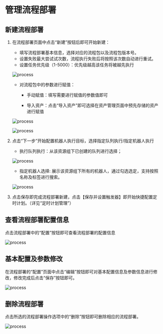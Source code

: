 # 管理流程部署

## 新建流程部署

1. 在流程部署页面中点击“新建”按钮后即可开始新建：

    - 填写流程部署基本信息，选择对应的流程包以及流程包版本号。
    - 设置失败最大尝试试次数，流程执行失败后将按照该次数自动进行重试。
    - 设置任务优先级（1-5000）：优先级越高该任务将被越先执行

    ![process](https://docimages.blob.core.chinacloudapi.cn/images/Console/process/%E6%96%B0%E5%BB%BA%E6%B5%81%E7%A8%8B%E9%83%A8%E7%BD%B21.1.png)

    - 对流程包中的参数进行赋值：

        - 手动赋值：填写需要进行赋值的参数值即可

        - 导入资产：点击“导入资产”即可选择在资产管理页面中预先存储的资产进行赋值

    ![process](https://docimages.blob.core.chinacloudapi.cn/images/Console/process/%E6%96%B0%E5%BB%BA%E6%B5%81%E7%A8%8B%E9%83%A8%E7%BD%B2%E7%AC%AC%E4%B8%80%E9%A1%B5%E8%A1%A5%E5%85%85.png)

    ![process](https://docimages.blob.core.chinacloudapi.cn/images/Console/process/%E6%96%B0%E5%BB%BA%E6%B5%81%E7%A8%8B%E9%83%A8%E7%BD%B2-%E5%AF%BC%E5%85%A5%E8%B5%84%E4%BA%A7.png)

2. 点击“下一步”开始配置机器人执行目标，选择指定队列执行/指定机器人执行

    - 执行队列执行：从该资源组下已创建的队列进行选择；

    ![process](https://docimages.blob.core.chinacloudapi.cn/images/Console/process/V3workflow3.png)

    - 指定机器人选择: 展示该资源组下所有的机器人，通过勾选选定，支持按照名称及标签进行搜索。

    ![process](https://docimages.blob.core.chinacloudapi.cn/images/Console/process/V3workflow4.png)

3. 点击保存即完成流程部署新建，点击【保存并设置触发器】即开始快捷配置定时计划。（详见“定时计划管理”）

## 查看流程部署配置信息

点击流程部署中的“配置”按钮即可查看流程部署的配置信息

![process](https://docimages.blob.core.chinacloudapi.cn/images/Console/process/V3workflow5.png)

## 基本配置及参数修改

在流程部署的“配置”页面中点击“编辑”按钮即可对基本配置信息及参数信息进行修改，修改完成后点击“保存”按钮即可。

![process](https://docimages.blob.core.chinacloudapi.cn/images/Console/process/V3workflow6.png)

## 删除流程部署

点击所选的流程部署操作选项中的“删除”按钮即可删除相应的流程部署。

![process](https://docimages.blob.core.chinacloudapi.cn/images/Console/process/V3workflow7.png)
